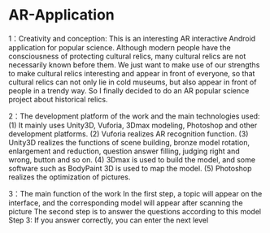 # AR-Application
1：Creativity and conception: 
This is an interesting AR interactive Android application for popular science. 
Although modern people have the consciousness of protecting cultural relics, many cultural relics are not necessarily known before them. We just want to make use of our strengths to make cultural relics interesting and appear in front of everyone, so that cultural relics can not only lie in cold museums, but also appear in front of people in a trendy way. So I finally decided to do an AR popular science project about historical relics. 

2：The development platform of the work and the main technologies used: 
(1) It mainly uses Unity3D, Vuforia, 3Dmax modeling, Photoshop and other development platforms. 
(2) Vuforia realizes AR recognition function. 
(3) Unity3D realizes the functions of scene building, bronze model rotation, enlargement and reduction, question answer filling, judging right and wrong, button and so on. 
(4) 3Dmax is used to build the model, and some software such as BodyPaint 3D is used to map the model. 
(5) Photoshop realizes the optimization of pictures. 

3：The main function of the work 
In the first step, a topic will appear on the interface, and the corresponding model will appear after scanning the picture 
The second step is to answer the questions according to this model 
Step 3: If you answer correctly, you can enter the next level 
